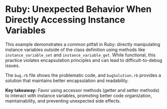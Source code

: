 # Ruby: Unexpected Behavior When Directly Accessing Instance Variables

This example demonstrates a common pitfall in Ruby: directly manipulating instance variables outside of the class definition using methods like `instance_variable_set` and `instance_variable_get`. While functional, this practice violates encapsulation principles and can lead to difficult-to-debug issues.

The `bug.rb` file shows the problematic code, and `bugSolution.rb` provides a solution that maintains better encapsulation and readability.

**Key takeaway:** Favor using accessor methods (getter and setter methods) to interact with instance variables, promoting better code organization, maintainability, and preventing unexpected side effects.